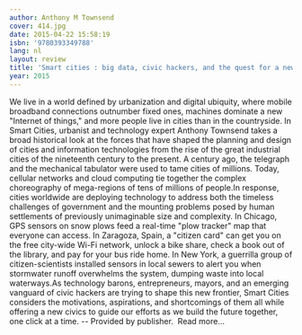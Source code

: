 ```yaml
---
author: Anthony M Townsend
cover: 414.jpg
date: 2015-04-22 15:58:19
isbn: '9780393349788'
lang: nl
layout: review
title: 'Smart cities : big data, civic hackers, and the quest for a new utopia'
year: 2015
---
```

We live in a world defined by urbanization and digital ubiquity, where mobile broadband connections outnumber fixed ones, machines dominate a new "Internet of things," and more people live in cities than in the countryside. In Smart Cities, urbanist and technology expert Anthony Townsend takes a broad historical look at the forces that have shaped the planning and design of cities and information technologies from the rise of the great industrial cities of the nineteenth century to the present. A century ago, the telegraph and the mechanical tabulator were used to tame cities of millions. Today, cellular networks and cloud computing tie together the complex choreography of mega-regions of tens of millions of people.In response, cities worldwide are deploying technology to address both the timeless challenges of government and the mounting problems posed by human settlements of previously unimaginable size and complexity. In Chicago, GPS sensors on snow plows feed a real-time "plow tracker" map that everyone can access. In Zaragoza, Spain, a "citizen card" can get you on the free city-wide Wi-Fi network, unlock a bike share, check a book out of the library, and pay for your bus ride home. In New York, a guerrilla group of citizen-scientists installed sensors in local sewers to alert you when stormwater runoff overwhelms the system, dumping waste into local waterways.As technology barons, entrepreneurs, mayors, and an emerging vanguard of civic hackers are trying to shape this new frontier, Smart Cities considers the motivations, aspirations, and shortcomings of them all while offering a new civics to guide our efforts as we build the future together, one click at a time. -- Provided by publisher.
     Read more...
